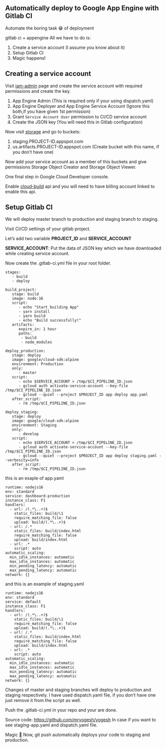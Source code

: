 ## Automatically deploy to Google App Engine with Gitlab CI
Automate the boring task 😁 of deployment

[](https://miro.medium.com/max/1400/1*Y9Pav9mnsRsDV6COhtsw6Q.png)

gitlab ci + appengine
All we have to do is:

1. Create a service account (I assume you know about it)
2. Setup Gitlab CI
3. Magic happens!

## Creating a service account
Visit [iam-admin](https://console.cloud.google.com/iam-admin/serviceaccounts/create) page and create the service account with required permissions and create the key.

[](https://miro.medium.com/max/1086/1*l-uPDkJ1CDb7-G0B5kkV3Q.png)

1. App Engine Admin (This is required only if your using dispatch.yaml)
2. App Engine Deployer and App Engine Service Account (Ignore this both,if you have given 1st permission)
3. Grant `Service Account User` permission to CI/CD service account
4. Create the JSON key (You will need this in Gitlab configuration)

[](https://miro.medium.com/max/1150/1*QhlN9WfRMIAF_h0kGkSNCA.png)

Now visit [storage](https://console.cloud.google.com/storage/browser) and go to buckets:

1. staging.PROJECT-ID.appspot.com
2. us.artifacts.PROJECT-ID.appspot.com (Create bucket with this name, if you don’t have one)

Now add your service account as a member of this buckets and give permissions Storage Object Creator and Storage Object Viewer.

[](https://miro.medium.com/max/1400/1*E02Xr_7tnbt1Jxdro9Mo-Q.png)

One final step in Google Cloud Developer console.

Enable [cloud-build](https://console.cloud.google.com/cloud-build/builds) api and you will need to have billing account linked to enable this api.

## Setup Gitlab CI

We will deploy master branch to production and staging branch to staging.

Visit CI/CD settings of your gitlab project.

[](https://miro.medium.com/max/1400/1*4c_fcTpfarDB1On_5lAFIQ.png)

Let’s add two variable **PROJECT_ID** and **SERVICE_ACCOUNT**

**SERVICE_ACCOUNT**: Put the data of JSON key which we have downloaded while creating service account.

Now create the .gitlab-ci.yml file in your root folder.

    stages:
       - build
       - deploy

    build_project:
       stage: build
       image: node:16
       script:
          - echo "Start building App"
          - yarn install
          - yarn build
          - echo "Build successfully!"
       artifacts:
          expire_in: 1 hour
          paths:
           - build
           - node_modules

    deploy_production:
       stage: deploy
       image: google/cloud-sdk:alpine
       environment: Production
       only:
          - master
       script:
          - echo $SERVICE_ACCOUNT > /tmp/$CI_PIPELINE_ID.json
          - gcloud auth activate-service-account --key-file /tmp/$CI_PIPELINE_ID.json
          - gcloud --quiet --project $PROJECT_ID app deploy app.yaml
       after_script:
          - rm /tmp/$CI_PIPELINE_ID.json

    deploy_staging:
       stage: deploy
       image: google/cloud-sdk:alpine
       environment: Staging
       only:
          - develop
       script:
          - echo $SERVICE_ACCOUNT > /tmp/$CI_PIPELINE_ID.json
          - gcloud auth activate-service-account --key-file /tmp/$CI_PIPELINE_ID.json
          - gcloud --quiet --project $PROJECT_ID app deploy staging.yaml --verbosity=info
       after_script:
          - rm /tmp/$CI_PIPELINE_ID.json

this is an exaple of app.yaml

    runtime: nodejs16
    env: standard
    service: dashboard-production
    instance_class: F1
    handlers:
      - url: /(.*\..+)$
        static_files: build/\1
        require_matching_file: false
        upload: build/(.*\..+)$
      - url: /.*
        static_files: build/index.html
        require_matching_file: false
        upload: build/index.html
      - url: .*
        script: auto
    automatic_scaling:
      min_idle_instances: automatic
      max_idle_instances: automatic
      min_pending_latency: automatic
      max_pending_latency: automatic
    network: {}

and this is an example of staging.yaml

    runtime: nodejs16
    env: standard
    service: default
    instance_class: F1
    handlers:
      - url: /(.*\..+)$
        static_files: build/\1
        require_matching_file: false
        upload: build/(.*\..+)$
      - url: /.*
        static_files: build/index.html
        require_matching_file: false
        upload: build/index.html
      - url: .*
        script: auto
    automatic_scaling:
      min_idle_instances: automatic
      max_idle_instances: automatic
      min_pending_latency: automatic
      max_pending_latency: automatic
    network: {}

Changes of master and staging branches will deploy to production and staging respectively.
I have used dispatch.yaml file, if you don’t have one just remove it from the script as well.

Push the .gitlab-ci.yml in your repo and your are done.

Source code: https://github.com/mryogesh/yogesh
In case if you want to see staging-app.yaml and dispatch.yaml file.

Magic 🎩
Now, git push automatically deploys your code to staging and production.

[](https://miro.medium.com/max/1000/1*JnXiTdCOAdsSO7V84rH2Zg.gif)
